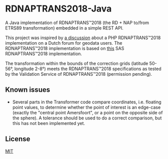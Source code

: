 # RDNAPTRANS2018-Java

A Java implementation of RDNAPTRANS™2018 (the RD + NAP to/from ETRS89 transformation) embedded in a simple REST API.

This project was inspired by [a discussion](https://geoforum.nl/t/kleine-afwijking-bij-rdnaptrans2018-in-php/7443) about a PHP RDNAPTRANS™2018 implementation on a Dutch forum for geodata users. The RDNAPTRANS™2018 implementation is based on [this](https://github.com/FVellinga/gm_rdnaptrans2018/blob/main/gm_rdnaptrans2018.sas) SAS RDNAPTRANS™2018 implementation.

The transformation within the bounds of the correction grids (latitude 50-56°, longitude 2-8°) meets the RDNAPTRANS™2018 specifications as tested by the Validation Service of RDNAPTRANS™2018 (permission pending).

## Known issues

* Several parts in the Transformer code compare coordinates, i.e. floating point values, to determine whether the point of interest is an edge-case (exactly the "central point Amersfoort", or a point on the opposite side of the sphere). A tolerance should be used to do a correct comparison, but this has not been implemented yet.

## License

[MIT](https://choosealicense.com/licenses/mit/)